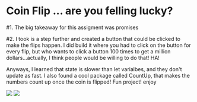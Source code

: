 # Coin Flip ... are you felling lucky?

#1. The big takeaway for this assigment was promises

#2. I took is a step further and created a button that could be clicked to make the flips happen. I did build it where you had to click on the button for every flip, but who wants to click a button 100 times to get a million dollars...actually, I think people would be willing to do that! HA! 

Anyways, I learned that state is slower than let varialbes, and they don't update as fast. I also found a cool package called CountUp, that makes the numbers count up once the coin is flipped! Fun project! enjoy

![](https://github.com/lisabroadhead/MERN/blob/main/react/coin-flip/Screen%20Recording%202022-03-15%20at%205.36.09%20PM.gif)
![](https://github.com/lisabroadhead/MERN/blob/main/react/coin-flip/Screen%20Shot%202022-03-15%20at%205.39.26%20PM.png)
